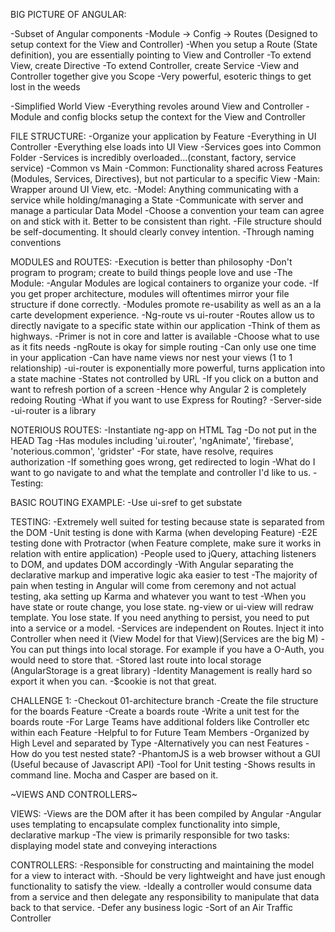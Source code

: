 BIG PICTURE OF ANGULAR:

-Subset of Angular components
-Module -> Config -> Routes (Designed to setup context for the View and Controller)
-When you setup a Route (State definition), you are essentially pointing to View and Controller
-To extend View, create Directive
-To extend Controller, create Service
-View and Controller together give you Scope
-Very powerful, esoteric things to get lost in the weeds

-Simplified World View
-Everything revoles around View and Controller
-Module and config blocks setup the context for the View and Controller

FILE STRUCTURE:
-Organize your application by Feature
  -Everything in UI Controller
  -Everything else loads into UI View
  -Services goes into Common Folder
  -Services is incredibly overloaded...(constant, factory, service service)
    -Common vs Main
      -Common: Functionality shared across Features (Modules, Services, Directives), but not particular to a specific View
      -Main: Wrapper around UI View, etc.
  -Model: Anything communicating with a service while holding/managing a State
    -Communicate with server and manage a particular Data Model
-Choose a convention your team can agree on and stick with it. Better to be consistent than right.
-File structure should be self-documenting. It should clearly convey intention.
    -Through naming conventions

MODULES and ROUTES:
-Execution is better than philosophy
  -Don't program to program; create to build things people love and use
-The Module:
  -Angular Modules are logical containers to organize your code.
  -If you get proper architecture, modules will oftentimes mirror your file structure if done correctly.
  -Modules promote re-usability as well as an a la carte development experience.
    -Ng-route vs ui-router
-Routes allow us to directly navigate to a specific state within our application
  -Think of them as highways.
  -Primer is not in core and latter is available
  -Choose what to use as it fits needs
  -ngRoute is okay for simple routing
    -Can only use one time in your application
      -Can have name views nor nest your views (1 to 1 relationship)
  -ui-router is exponentially more powerful, turns application into a state machine
    -States not controlled by URL
      -If you click on a button and want to refresh portion of a screen
  -Hence why Angular 2 is completely redoing Routing
  -What if you want to use Express for Routing?
    -Server-side
  -ui-router is a library

NOTERIOUS ROUTES:
-Instantiate ng-app on HTML Tag
  -Do not put in the HEAD Tag
-Has modules including 'ui.router', 'ngAnimate', 'firebase', 'noterious.common', 'gridster'
-For state, have resolve, requires authorization
-If something goes wrong, get redirected to login
-What do I want to go navigate to and what the template and controller I'd like to us.
-Testing:

BASIC ROUTING EXAMPLE:
-Use ui-sref to get substate

TESTING:
-Extremely well suited for testing because state is separated from the DOM
-Unit testing is done with Karma (when developing Feature)
-E2E testing done with Protractor (when Feature complete, make sure it works in relation with entire application)
-People used to jQuery, attaching listeners to DOM, and updates DOM accordingly
-With Angular separating the declarative markup and imperative logic aka easier to test
-The majority of pain when testing in Angular will come from ceremony and not actual testing, aka setting up Karma and whatever you want to test
-When you have state or route change, you lose state. ng-view or ui-view will redraw template. You lose state. If you need anything to persist, you need to put into a service or a model.
-Services are independent on Routes. Inject it into Controller when need it (View Model for that View)(Services are the big M)
-You can put things into local storage. For example if you have a O-Auth, you would need to store that.
  -Stored last route into local storage (AngularStorage is a great library)
  -Identity Management is really hard so export it when you can.
  -$cookie is not that great.

CHALLENGE 1:
-Checkout 01-architecture branch
-Create the file structure for the boards Feature
-Create a boards route
-Write a unit test for the boards route
-For Large Teams have additional folders like Controller etc within each Feature
  -Helpful to for Future Team Members
  -Organized by High Level and separated by Type
  -Alternatively you can nest Features
-How do you test nested state?
-PhantomJS is a web browser without a GUI (Useful because of Javascript API)
  -Tool for Unit testing
  -Shows results in command line. Mocha and Casper are based on it.

~VIEWS AND CONTROLLERS~

VIEWS:
-Views are the DOM after it has been compiled by Angular
-Angular uses templating to encapsulate complex functionality into simple, declarative markup
-The view is primarily responsible for two tasks: displaying model state and conveying interactions

CONTROLLERS:
-Responsible for constructing and maintaining the model for a view to interact with.
-Should be very lightweight and have just enough functionality to satisfy the view.
-Ideally a controller would consume data from a service and then delegate any responsibility to manipulate that data back to that service.
  -Defer any business logic
  -Sort of an Air Traffic Controller
